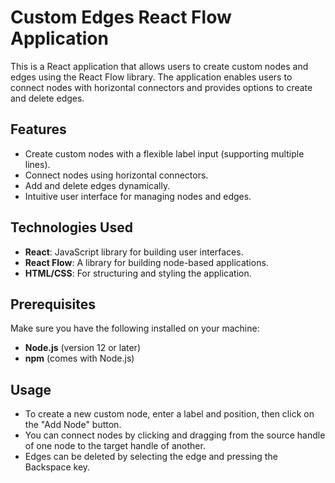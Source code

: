 # Custom Edges React Flow Application

This is a React application that allows users to create custom nodes and edges using the React Flow library. The application enables users to connect nodes with horizontal connectors and provides options to create and delete edges.

## Features

- Create custom nodes with a flexible label input (supporting multiple lines).
- Connect nodes using horizontal connectors.
- Add and delete edges dynamically.
- Intuitive user interface for managing nodes and edges.

## Technologies Used

- **React**: JavaScript library for building user interfaces.
- **React Flow**: A library for building node-based applications.
- **HTML/CSS**: For structuring and styling the application.

## Prerequisites

Make sure you have the following installed on your machine:

- **Node.js** (version 12 or later)
- **npm** (comes with Node.js)

## Usage
- To create a new custom node, enter a label and position, then click on the "Add Node" button.
- You can connect nodes by clicking and dragging from the source handle of one node to the target handle of another.
- Edges can be deleted by selecting the edge and pressing the Backspace key.
